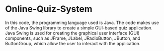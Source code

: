 # Online-Quiz-System
In this code, the programming language used is Java. The code makes use of the Java Swing library to create a simple GUI-based quiz application. 
Java Swing is used for creating the graphical user interface (GUI) components, such as JFrame, JLabel, JRadioButton, JButton, and ButtonGroup, which allow the user to interact with the application.
